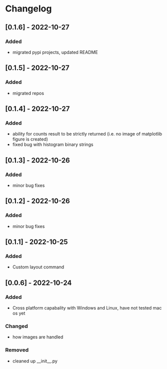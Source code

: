 # Changelog
## [0.1.6] - 2022-10-27
### Added
- migrated pypi projects, updated README

## [0.1.5] - 2022-10-27
### Added
- migrated repos

## [0.1.4] - 2022-10-27
### Added
- ability for counts result to be strictly returned (i.e. no image of matplotlib figure is created)
- fixed bug with histogram binary strings

## [0.1.3] - 2022-10-26
### Added
- minor bug fixes

## [0.1.2] - 2022-10-26
### Added
- minor bug fixes

## [0.1.1] - 2022-10-25
### Added
- Custom layout command

## [0.0.6] - 2022-10-24
### Added
- Cross platform capabality with Windows and Linux, have not tested mac os yet
### Changed
- how images are handled
### Removed
- cleaned up \_\_init\_\_.py